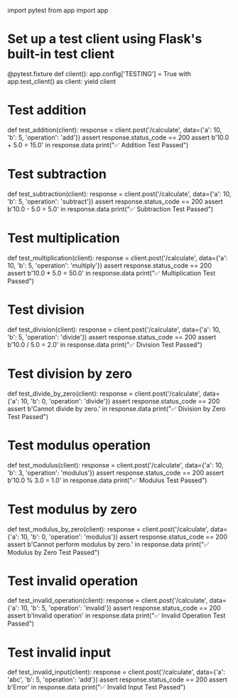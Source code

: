 import pytest
from app import app

# Set up a test client using Flask's built-in test client
@pytest.fixture
def client():
    app.config['TESTING'] = True
    with app.test_client() as client:
        yield client

# Test addition
def test_addition(client):
    response = client.post('/calculate', data={'a': 10, 'b': 5, 'operation': 'add'})
    assert response.status_code == 200
    assert b'10.0 + 5.0 = 15.0' in response.data
    print("✅ Addition Test Passed")

# Test subtraction
def test_subtraction(client):
    response = client.post('/calculate', data={'a': 10, 'b': 5, 'operation': 'subtract'})
    assert response.status_code == 200
    assert b'10.0 - 5.0 = 5.0' in response.data
    print("✅ Subtraction Test Passed")

# Test multiplication
def test_multiplication(client):
    response = client.post('/calculate', data={'a': 10, 'b': 5, 'operation': 'multiply'})
    assert response.status_code == 200
    assert b'10.0 * 5.0 = 50.0' in response.data
    print("✅ Multiplication Test Passed")

# Test division
def test_division(client):
    response = client.post('/calculate', data={'a': 10, 'b': 5, 'operation': 'divide'})
    assert response.status_code == 200
    assert b'10.0 / 5.0 = 2.0' in response.data
    print("✅ Division Test Passed")

# Test division by zero
def test_divide_by_zero(client):
    response = client.post('/calculate', data={'a': 10, 'b': 0, 'operation': 'divide'})
    assert response.status_code == 200
    assert b'Cannot divide by zero.' in response.data
    print("✅ Division by Zero Test Passed")

# Test modulus operation
def test_modulus(client):
    response = client.post('/calculate', data={'a': 10, 'b': 3, 'operation': 'modulus'})
    assert response.status_code == 200
    assert b'10.0 % 3.0 = 1.0' in response.data
    print("✅ Modulus Test Passed")

# Test modulus by zero
def test_modulus_by_zero(client):
    response = client.post('/calculate', data={'a': 10, 'b': 0, 'operation': 'modulus'})
    assert response.status_code == 200
    assert b'Cannot perform modulus by zero.' in response.data
    print("✅ Modulus by Zero Test Passed")

# Test invalid operation
def test_invalid_operation(client):
    response = client.post('/calculate', data={'a': 10, 'b': 5, 'operation': 'invalid'})
    assert response.status_code == 200
    assert b'Invalid operation' in response.data
    print("✅ Invalid Operation Test Passed")

# Test invalid input
def test_invalid_input(client):
    response = client.post('/calculate', data={'a': 'abc', 'b': 5, 'operation': 'add'})
    assert response.status_code == 200
    assert b'Error' in response.data
    print("✅ Invalid Input Test Passed")
